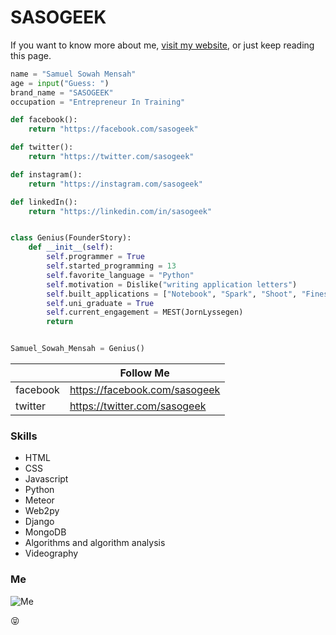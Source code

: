 # SASOGEEK
If you want to know more about me, [visit my website](http://sasogeek.com), or just keep reading this page.

```python
name = "Samuel Sowah Mensah"
age = input("Guess: ")
brand_name = "SASOGEEK"
occupation = "Entrepreneur In Training"

def facebook():
    return "https://facebook.com/sasogeek"

def twitter():
    return "https://twitter.com/sasogeek"

def instagram():
    return "https://instagram.com/sasogeek"

def linkedIn():
    return "https://linkedin.com/in/sasogeek"


class Genius(FounderStory):
    def __init__(self):
        self.programmer = True
        self.started_programming = 13
        self.favorite_language = "Python"
        self.motivation = Dislike("writing application letters")
        self.built_applications = ["Notebook", "Spark", "Shoot", "Finess"]
        self.uni_graduate = True
        self.current_engagement = MEST(JornLyssegen)
        return


Samuel_Sowah_Mensah = Genius()

```

|           | Follow Me                     |
|-----------|-------------------------------|
|  facebook | https://facebook.com/sasogeek |
|  twitter  | https://twitter.com/sasogeek  |


### Skills
* HTML
* CSS
* Javascript
* Python
* Meteor
* Web2py
* Django
* MongoDB
* Algorithms and algorithm analysis
* Videography

### Me
![Me](http://samuel.mensah.surge.sh/brand.jpg)

:stuck_out_tongue_closed_eyes:
